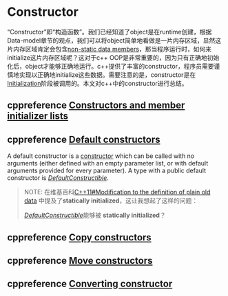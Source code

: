 # Constructor

“Constructor”即“构造函数”。我们已经知道了object是在runtime创建，根据Data-model章节的观点，我们可以将object简单地看做是一片内存区域，显然这片内存区域肯定会包含[non-static data members](https://en.cppreference.com/w/cpp/language/data_members)，那当程序运行时，如何来initialize这片内存区域呢？这对于c++ OOP是非常重要的，因为只有正确地初始化后，object才能够正确地运行。c++提供了丰富的constructor，程序员需要谨慎地实现以正确地initialize这些数据。需要注意的是，constructor是在[Initialization](https://en.cppreference.com/w/cpp/language/initialization)阶段被调用的。本文对c++中的constructor进行总结。



## cppreference [Constructors and member initializer lists](https://en.cppreference.com/w/cpp/language/initializer_list)



## cppreference [Default constructors](https://en.cppreference.com/w/cpp/language/default_constructor)

A default constructor is a [constructor](https://en.cppreference.com/w/cpp/language/constructor) which can be called with no arguments (either defined with an empty parameter list, or with default arguments provided for every parameter). A type with a public default constructor is [*DefaultConstructible*](https://en.cppreference.com/w/cpp/named_req/DefaultConstructible).

> NOTE: 在维基百科[C++11#Modification to the definition of plain old data](https://en.wikipedia.org/wiki/C++11#Modification_to_the_definition_of_plain_old_data) 中提及了**statically initialized**，这让我想起了这样的问题：
>
>  [*DefaultConstructible*](https://en.cppreference.com/w/cpp/named_req/DefaultConstructible)能够被  **statically initialized**？
>
> 

## cppreference [Copy constructors](https://en.cppreference.com/w/cpp/language/copy_constructor)



## cppreference [Move constructors](https://en.cppreference.com/w/cpp/language/move_constructor)



## cppreference [Converting constructor](https://en.cppreference.com/w/cpp/language/converting_constructor)
